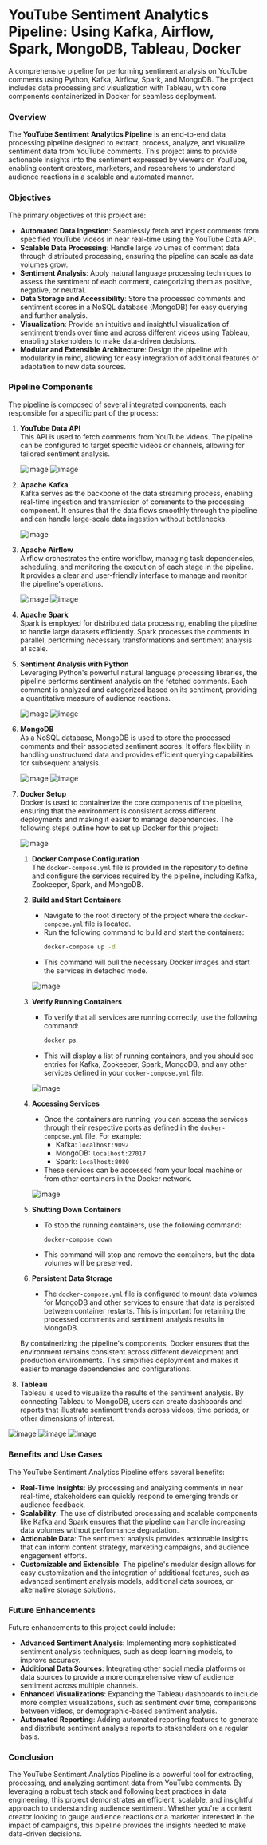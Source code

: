 # YouTube Sentiment Analytics Pipeline: Using Kafka, Airflow, Spark, MongoDB, Tableau, Docker

A comprehensive pipeline for performing sentiment analysis on YouTube comments using Python, Kafka, Airflow, Spark, and MongoDB. The project includes data processing and visualization with Tableau, with core components containerized in Docker for seamless deployment.

### Overview
The **YouTube Sentiment Analytics Pipeline** is an end-to-end data processing pipeline designed to extract, process, analyze, and visualize sentiment data from YouTube comments. This project aims to provide actionable insights into the sentiment expressed by viewers on YouTube, enabling content creators, marketers, and researchers to understand audience reactions in a scalable and automated manner.

### Objectives
The primary objectives of this project are:
- **Automated Data Ingestion**: Seamlessly fetch and ingest comments from specified YouTube videos in near real-time using the YouTube Data API.
- **Scalable Data Processing**: Handle large volumes of comment data through distributed processing, ensuring the pipeline can scale as data volumes grow.
- **Sentiment Analysis**: Apply natural language processing techniques to assess the sentiment of each comment, categorizing them as positive, negative, or neutral.
- **Data Storage and Accessibility**: Store the processed comments and sentiment scores in a NoSQL database (MongoDB) for easy querying and further analysis.
- **Visualization**: Provide an intuitive and insightful visualization of sentiment trends over time and across different videos using Tableau, enabling stakeholders to make data-driven decisions.
- **Modular and Extensible Architecture**: Design the pipeline with modularity in mind, allowing for easy integration of additional features or adaptation to new data sources.

### Pipeline Components
The pipeline is composed of several integrated components, each responsible for a specific part of the process:

1. **YouTube Data API**  
   This API is used to fetch comments from YouTube videos. The pipeline can be configured to target specific videos or channels, allowing for tailored sentiment analysis.

   ![image](https://github.com/user-attachments/assets/5c2aa9b8-089b-4fe9-b944-237a010b8cd4)
   ![image](https://github.com/user-attachments/assets/0957926f-d53c-4f47-a8dc-e41aca423d69)

2. **Apache Kafka**  
   Kafka serves as the backbone of the data streaming process, enabling real-time ingestion and transmission of comments to the processing component. It ensures that the data flows smoothly through the pipeline and can handle large-scale data ingestion without bottlenecks.

   ![image](https://github.com/user-attachments/assets/3012b8de-9e5c-48b3-bd7a-79f0cb5ec76a)

3. **Apache Airflow**  
   Airflow orchestrates the entire workflow, managing task dependencies, scheduling, and monitoring the execution of each stage in the pipeline. It provides a clear and user-friendly interface to manage and monitor the pipeline's operations.

   ![image](https://github.com/user-attachments/assets/f599d395-80e1-4893-84ac-42b0ba22b20f)
   ![image](https://github.com/user-attachments/assets/3baa6d12-40ac-429a-9ec9-32727e534d51)

4. **Apache Spark**  
   Spark is employed for distributed data processing, enabling the pipeline to handle large datasets efficiently. Spark processes the comments in parallel, performing necessary transformations and sentiment analysis at scale.

5. **Sentiment Analysis with Python**  
   Leveraging Python's powerful natural language processing libraries, the pipeline performs sentiment analysis on the fetched comments. Each comment is analyzed and categorized based on its sentiment, providing a quantitative measure of audience reactions.

   ![image](https://github.com/user-attachments/assets/8aa4267f-7064-486a-b5ac-69d06ddcd5af)
   ![image](https://github.com/user-attachments/assets/b444b5b3-3a44-442d-af48-30a79947bd29)

6. **MongoDB**  
   As a NoSQL database, MongoDB is used to store the processed comments and their associated sentiment scores. It offers flexibility in handling unstructured data and provides efficient querying capabilities for subsequent analysis.

   ![image](https://github.com/user-attachments/assets/05e27863-fa7b-4fee-b037-42beb9dd1493)
   ![image](https://github.com/user-attachments/assets/c913933b-6f39-417f-871e-ebf58f745f5c)

7. **Docker Setup**  
   Docker is used to containerize the core components of the pipeline, ensuring that the environment is consistent across different deployments and making it easier to manage dependencies. The following steps outline how to set up Docker for this project:

   ![image](https://github.com/user-attachments/assets/5b38d86a-67c0-4d21-a317-3d4fa158c80f)

   1. **Docker Compose Configuration**  
      The `docker-compose.yml` file is provided in the repository to define and configure the services required by the pipeline, including Kafka, Zookeeper, Spark, and MongoDB.

   2. **Build and Start Containers**  
      - Navigate to the root directory of the project where the `docker-compose.yml` file is located.
      - Run the following command to build and start the containers:
        ```bash
        docker-compose up -d
        ```
      - This command will pull the necessary Docker images and start the services in detached mode.

      ![image](https://github.com/user-attachments/assets/20e7e466-8f5a-4892-95e9-c39aedf3bf28)

   3. **Verify Running Containers**  
      - To verify that all services are running correctly, use the following command:
        ```bash
        docker ps
        ```
      - This will display a list of running containers, and you should see entries for Kafka, Zookeeper, Spark, MongoDB, and any other services defined in your `docker-compose.yml` file.

      ![image](https://github.com/user-attachments/assets/ea164721-647f-4788-a102-552bc213b30a)

   4. **Accessing Services**  
      - Once the containers are running, you can access the services through their respective ports as defined in the `docker-compose.yml` file. For example:
        - Kafka: `localhost:9092`
        - MongoDB: `localhost:27017`
        - Spark: `localhost:8080`
      - These services can be accessed from your local machine or from other containers in the Docker network.

      ![image](https://github.com/user-attachments/assets/0020a1ae-e9ac-42ca-9e27-d3809ddabee1)

   5. **Shutting Down Containers**  
      - To stop the running containers, use the following command:
        ```bash
        docker-compose down
        ```
      - This command will stop and remove the containers, but the data volumes will be preserved.

   6. **Persistent Data Storage**  
      - The `docker-compose.yml` file is configured to mount data volumes for MongoDB and other services to ensure that data is persisted between container restarts. This is important for retaining the processed comments and sentiment analysis results in MongoDB.

   By containerizing the pipeline's components, Docker ensures that the environment remains consistent across different development and production environments. This simplifies deployment and makes it easier to manage dependencies and configurations.

8. **Tableau**  
   Tableau is used to visualize the results of the sentiment analysis. By connecting Tableau to MongoDB, users can create dashboards and reports that illustrate sentiment trends across videos, time periods, or other dimensions of interest.

![image](https://github.com/user-attachments/assets/9caa48cf-bc25-41e2-8e25-506140b1c201)
![image](https://github.com/user-attachments/assets/835727a8-a896-42da-a87b-d2e8b44517ce)
![image](https://github.com/user-attachments/assets/25419716-8e07-4323-9b1e-e6ae1a04274d)


### Benefits and Use Cases
The YouTube Sentiment Analytics Pipeline offers several benefits:
- **Real-Time Insights**: By processing and analyzing comments in near real-time, stakeholders can quickly respond to emerging trends or audience feedback.
- **Scalability**: The use of distributed processing and scalable components like Kafka and Spark ensures that the pipeline can handle increasing data volumes without performance degradation.
- **Actionable Data**: The sentiment analysis provides actionable insights that can inform content strategy, marketing campaigns, and audience engagement efforts.
- **Customizable and Extensible**: The pipeline's modular design allows for easy customization and the integration of additional features, such as advanced sentiment analysis models, additional data sources, or alternative storage solutions.

### Future Enhancements
Future enhancements to this project could include:
- **Advanced Sentiment Analysis**: Implementing more sophisticated sentiment analysis techniques, such as deep learning models, to improve accuracy.
- **Additional Data Sources**: Integrating other social media platforms or data sources to provide a more comprehensive view of audience sentiment across multiple channels.
- **Enhanced Visualizations**: Expanding the Tableau dashboards to include more complex visualizations, such as sentiment over time, comparisons between videos, or demographic-based sentiment analysis.
- **Automated Reporting**: Adding automated reporting features to generate and distribute sentiment analysis reports to stakeholders on a regular basis.

### Conclusion
The YouTube Sentiment Analytics Pipeline is a powerful tool for extracting, processing, and analyzing sentiment data from YouTube comments. By leveraging a robust tech stack and following best practices in data engineering, this project demonstrates an efficient, scalable, and insightful approach to understanding audience sentiment. Whether you're a content creator looking to gauge audience reactions or a marketer interested in the impact of campaigns, this pipeline provides the insights needed to make data-driven decisions.
